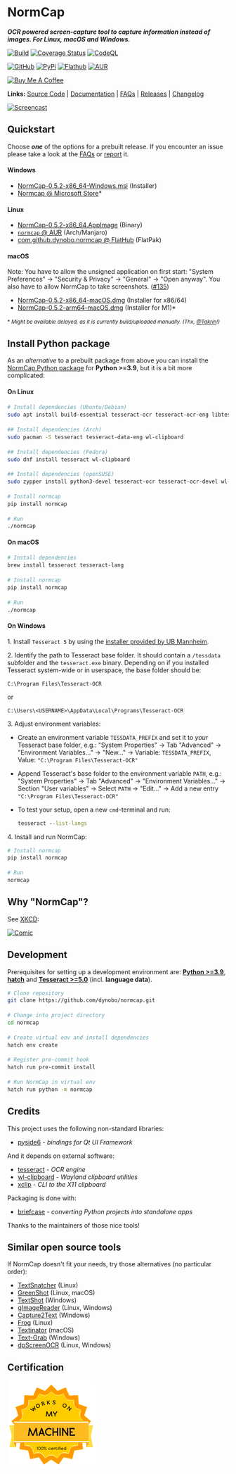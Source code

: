 <!-- markdownlint-disable MD013 MD026 MD033 -->

# NormCap

**_OCR powered screen-capture tool to capture information instead of images. For Linux,
macOS and Windows._**

[![Build](https://img.shields.io/github/actions/workflow/status/dynobo/normcap/python.yaml?branch=main)](https://github.com/dynobo/normcap/releases)
[![Coverage Status](https://img.shields.io/coverallsCoverage/github/dynobo/normcap?label=Test%20coverage&branch=main)](https://coveralls.io/github/dynobo/normcap)
[![CodeQL](https://img.shields.io/github/actions/workflow/status/dynobo/normcap/codeql-analysis.yml?branch=main&label=CodeQL)](https://github.com/dynobo/normcap/actions/workflows/codeql-analysis.yml)

[![GitHub](https://img.shields.io/github/downloads/dynobo/normcap/total?label=Github%20downloads&color=blue)](https://github.com/dynobo/normcap/releases)
[![PyPi](https://img.shields.io/pypi/dm/normcap?label=PyPi%20downloads&color=blue)](https://pypi.org/project/normcap)
[![Flathub](https://img.shields.io/flathub/downloads/com.github.dynobo.normcap?label=Flathub%20downloads&color=blue)](https://flathub.org/apps/details/com.github.dynobo.normcap)
[![AUR](https://img.shields.io/aur/votes/normcap?label=AUR%20votes&color=blue)](https://aur.archlinux.org/packages/normcap)

<a href="https://www.buymeacoffee.com/dynobo" target="_blank"><img src="https://cdn.buymeacoffee.com/buttons/v2/default-yellow.png" alt="Buy Me A Coffee" style="height: 40px !important;" ></a>

**Links:** [Source Code](https://github.com/dynobo/normcap) |
[Documentation](https://dynobo.github.io/normcap/) |
[FAQs](https://dynobo.github.io/normcap/#faqs) |
[Releases](https://github.com/dynobo/normcap/releases) |
[Changelog](https://github.com/dynobo/normcap/blob/main/CHANGELOG)

[![Screencast](https://user-images.githubusercontent.com/11071876/189767585-8bc45c18-8392-411d-84dc-cef1cb5dbc47.gif)](https://raw.githubusercontent.com/dynobo/normcap/main/assets/normcap.gif)

## Quickstart

Choose **_one_** of the options for a prebuilt release. If you encounter an issue please
take a look at the [FAQs](https://dynobo.github.io/normcap/#faqs) or
[report](https://github.com/dynobo/normcap/issues) it.

#### Windows

- [NormCap-0.5.2-x86_64-Windows.msi](https://github.com/dynobo/normcap/releases/download/v0.5.2/NormCap-0.5.2-x86_64-Windows.msi)
  (Installer)
- [Normcap @ Microsoft Store](https://apps.microsoft.com/store/detail/normcap/XPDLJNB4B6C2ZR)\*

#### Linux

- [NormCap-0.5.2-x86_64.AppImage](https://github.com/dynobo/normcap/releases/download/v0.5.2/NormCap-0.5.2-x86_64.AppImage)
  (Binary)
- [`normcap` @ AUR](https://aur.archlinux.org/packages/normcap) (Arch/Manjaro)
- [com.github.dynobo.normcap @ FlatHub](https://flathub.org/apps/details/com.github.dynobo.normcap)
  (FlatPak)

#### macOS

Note: You have to allow the unsigned application on first start: "System Preferences" →
"Security & Privacy" → "General" → "Open anyway". You also have to allow NormCap to take
screenshots. ([#135](https://github.com/dynobo/normcap/issues/135))

- [NormCap-0.5.2-x86_64-macOS.dmg](https://github.com/dynobo/normcap/releases/download/v0.5.2/NormCap-0.5.2-x86_64-macOS.dmg)
  (Installer for x86/64)
- [NormCap-0.5.2-arm64-macOS.dmg](https://github.com/dynobo/normcap/releases/download/v0.5.2/NormCap-0.5.2-arm64-macOS.dmg)
  (Installer for M1)\*

<small>\* _Might be available delayed, as it is currently build/uploaded manually. (Thx,
[@Takrin](https://github.com/Takrin)!)_</small>

## Install Python package

As an _alternative_ to a prebuilt package from above you can install the
[NormCap Python package](https://pypi.org/project/normcap/) for **Python >=3.9**, but it
is a bit more complicated:

#### On Linux

```sh
# Install dependencies (Ubuntu/Debian)
sudo apt install build-essential tesseract-ocr tesseract-ocr-eng libtesseract-dev libleptonica-dev wl-clipboard

## Install dependencies (Arch)
sudo pacman -S tesseract tesseract-data-eng wl-clipboard

## Install dependencies (Fedora)
sudo dnf install tesseract wl-clipboard

## Install dependencies (openSUSE)
sudo zypper install python3-devel tesseract-ocr tesseract-ocr-devel wl-clipboard

# Install normcap
pip install normcap

# Run
./normcap
```

#### On macOS

```sh
# Install dependencies
brew install tesseract tesseract-lang

# Install normcap
pip install normcap

# Run
./normcap
```

#### On Windows

1\. Install `Tesseract 5` by using the
[installer provided by UB Mannheim](https://github.com/UB-Mannheim/tesseract/wiki).

2\. Identify the path to Tesseract base folder. It should contain a `/tessdata` subfolder
and the `tesseract.exe` binary. Depending on if you installed Tesseract system-wide or
in userspace, the base folder should be:

```
C:\Program Files\Tesseract-OCR
```

or

```
C:\Users\<USERNAME>\AppData\Local\Programs\Tesseract-OCR
```

3\. Adjust environment variables:

- Create an environment variable `TESSDATA_PREFIX` and set it to _your_ Tesseract base
  folder, e.g.: "System Properties" → Tab "Advanced" → "Environment Variables..." →
  "New..." → Variable: `TESSDATA_PREFIX`, Value: `"C:\Program Files\Tesseract-OCR"`

- Append Tesseract's base folder to the environment variable `PATH`, e.g.: "System
  Properties" → Tab "Advanced" → "Environment Variables..." → Section "User variables" →
  Select `PATH` → "Edit..." → Add a new entry `"C:\Program Files\Tesseract-OCR"`

- To test your setup, open a new `cmd`-terminal and run:

  ```cmd
  tesseract --list-langs
  ```

4\. Install and run NormCap:

```bash
# Install normcap
pip install normcap

# Run
normcap
```

## Why "NormCap"?

See [XKCD](https://xkcd.com):

[![Comic](https://imgs.xkcd.com/comics/norm_normal_file_format.png)](https://xkcd.com/2116/)

## Development

Prerequisites for setting up a development environment are:
[**Python >=3.9**](https://www.python.org/downloads/),
[**hatch**](https://hatch.pypa.io/latest/install/) and
[**Tesseract >=5.0**](https://tesseract-ocr.github.io/tessdoc/#5xx) (incl. **language
data**).

```sh
# Clone repository
git clone https://github.com/dynobo/normcap.git

# Change into project directory
cd normcap

# Create virtual env and install dependencies
hatch env create

# Register pre-commit hook
hatch run pre-commit install

# Run NormCap in virtual env
hatch run python -m normcap
```

## Credits

This project uses the following non-standard libraries:

- [pyside6](https://pypi.org/project/PySide6/) _- bindings for Qt UI Framework_

And it depends on external software:

- [tesseract](https://github.com/tesseract-ocr/tesseract) - _OCR engine_
- [wl-clipboard](https://github.com/bugaevc/wl-clipboard) - _Wayland clipboard
  utilities_
- [xclip](https://github.com/astrand/xclip) - _CLI to the X11 clipboard_

Packaging is done with:

- [briefcase](https://pypi.org/project/briefcase/) _- converting Python projects into_
  _standalone apps_

Thanks to the maintainers of those nice tools!

## Similar open source tools

If NormCap doesn't fit your needs, try those alternatives (no particular order):

- [TextSnatcher](https://github.com/RajSolai/TextSnatcher) (Linux)
- [GreenShot](https://getgreenshot.org/) (Linux, macOS)
- [TextShot](https://github.com/ianzhao05/textshot) (Windows)
- [gImageReader](https://github.com/manisandro/gImageReader) (Linux, Windows)
- [Capture2Text](https://sourceforge.net/projects/capture2text) (Windows)
- [Frog](https://github.com/TenderOwl/Frog) (Linux)
- [Textinator](https://github.com/RhetTbull/textinator) (macOS)
- [Text-Grab](https://github.com/TheJoeFin/Text-Grab) (Windows)
- [dpScreenOCR](https://danpla.github.io/dpscreenocr/) (Linux, Windows)

## Certification

![WOMM](https://raw.githubusercontent.com/dynobo/lmdiag/master/badge.png)
